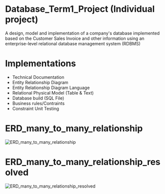 # Database_Term1_Project (Individual project)
A design, model and implementation of a company's database implemented based on the Customer Sales Invoice and other information using an enterprise-level relational
database management system (RDBMS)


# Implementations
- Technical Documentation
- Entity Relationship Diagram
- Entity Relationship Diagram Language
- Relational Physical Model (Table & Text)
- Database build (SQL File)
- Business rules/Contraints
- Constraint Unit Testing

# ERD_many_to_many_relationship 
![ERD_many_to_many_relationship](https://user-images.githubusercontent.com/33835722/135745720-2a323957-80cc-4972-b6c3-b8f58e2f5d13.png)

# ERD_many_to_many_relationship_resolved
![ERD_many_to_many_relationship_resolved](https://user-images.githubusercontent.com/33835722/135745729-cb5caf34-9eda-4e98-aef5-0eb769682032.png)

